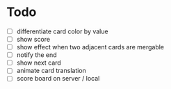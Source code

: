 # Todo

- [ ] differentiate card color by value
- [ ] show score
- [ ] show effect when two adjacent cards are mergable
- [ ] notify the end
- [ ] show next card
- [ ] animate card translation
- [ ] score board on server / local

